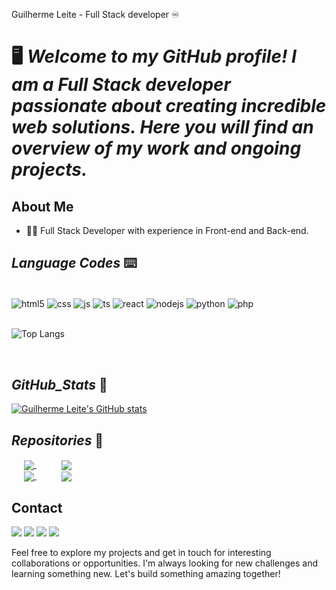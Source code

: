Guilherme Leite - Full Stack developer ♾️

# 🖥️ *Welcome to my GitHub profile! I am a Full Stack developer passionate about creating incredible web solutions. Here you will find an overview of my work and ongoing projects.*
## About Me

- 👨‍💻 Full Stack Developer with experience in Front-end and Back-end.



## __*Language Codes*__ ⌨️

<div style="display: inline_block"> <br/>
  <img align="center" alt="html5" src="https://img.shields.io/badge/HTML5-E34F26?style=for-the-badge&logo=html5&logoColor=white" />
  <img align="center" alt="css" src="https://img.shields.io/badge/CSS3-1572B6?style=for-the-badge&logo=css3&logoColor=white" />
  <img align="center" alt="js" src="https://img.shields.io/badge/JavaScript-F7DF1E?style=for-the-badge&logo=javascript&logoColor=black" />
  <img align="center" alt="ts" src="https://img.shields.io/badge/TypeScript-007ACC?style=for-the-badge&logo=typescript&logoColor=white" />
  <img align="center" alt="react" src="https://img.shields.io/badge/React-20232A?style=for-the-badge&logo=react&logoColor=61DAFB" />
  <img align="center" alt="nodejs" src="https://img.shields.io/badge/Node.js-43853D?style=for-the-badge&logo=node.js&logoColor=white" />
  <img align="center" alt="python" src="https://img.shields.io/badge/Python-2D2C2C?style=for-the-badge&logo=python&logoColor=white" />
  <img align="center" alt="php" src="https://img.shields.io/badge/PHP-777BB4?style=for-the-badge&logo=php&logoColor=white" />
</div>

<br/>

![Top Langs](https://github-readme-stats.vercel.app/api/top-langs/?username=Leite23&theme=radical&langs_count=8)

<br/>

## __*GitHub_Stats*__ 💾
[![Guilherme Leite's GitHub stats](https://github-readme-stats.vercel.app/api?username=anuraghazra&show_icons=true&theme=gradient&locale=en)](https://github.com/Leite23)

## __*Repositories*__ 💾

<div style="display: inline_block">
<a style="margin: 10px 20px" href="https://github.com/Leite23/Js-Project">
  <img align="center" src="https://github-readme-stats.vercel.app/api/pin/?username=Leite23&repo=Js-Project&theme=radical" />
</a>
  
<a style="margin: 10px 20px" href="https://github.com/Leite23/Form-React">
  <img align="center" src="https://github-readme-stats.vercel.app/api/pin/?username=Leite23&repo=Form-React&theme=radical" />
  
</a>
  
 <div style="display: inline_block">
 <a style="margin: 10px 20px" href="https://github.com/Leite23/User-Home-Form">
    <img align="center" src="https://github-readme-stats.vercel.app/api/pin/?username=Leite23&repo=User-Home-Form&theme=radical" />
   
   <a style="margin: 10px 20px" href="https://github.com/Leite23/Blues">
    <img align="center" src="https://github-readme-stats.vercel.app/api/pin/?username=Leite23&repo=Blues&theme=radical" />

  </a>


## Contact

 
<div> 
  <a href="https://instagram.com/__leite_" target="_blank"><img src="https://img.shields.io/badge/-Instagram-%23E4405F?style=for-the-badge&logo=instagram&logoColor=white" target="_blank"></a>
 <a href="https://discord.gg/542022484929675275" target="_blank"><img src="https://img.shields.io/badge/Discord-7289DA?style=for-the-badge&logo=discord&logoColor=white" target="_blank"></a> 
  <a href = "mailto:guiroleite@gmail.com"><img src="https://img.shields.io/badge/-Gmail-ff0000?style=for-the-badge&logo=gmail&logoColor=white" target="_blank"></a>
  <a href="https://www.linkedin.com/in/guilherme-leite-0147a0248/" target="_blank"><img src="https://img.shields.io/badge/-LinkedIn-%230077B5?style=for-the-badge&logo=linkedin&logoColor=white" target="_blank"></a> 
  
</div>

Feel free to explore my projects and get in touch for interesting collaborations or opportunities. I'm always looking for new challenges and learning something new. Let's build something amazing together!


